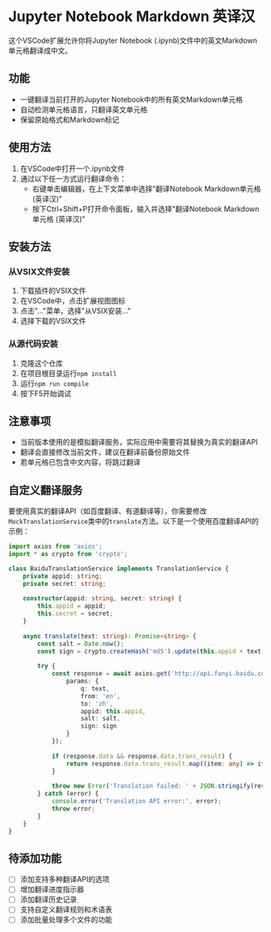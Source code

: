 # Jupyter Notebook Markdown 英译汉

这个VSCode扩展允许你将Jupyter Notebook (.ipynb)文件中的英文Markdown单元格翻译成中文。

## 功能

- 一键翻译当前打开的Jupyter Notebook中的所有英文Markdown单元格
- 自动检测单元格语言，只翻译英文单元格
- 保留原始格式和Markdown标记

## 使用方法

1. 在VSCode中打开一个.ipynb文件
2. 通过以下任一方式运行翻译命令：
   - 右键单击编辑器，在上下文菜单中选择"翻译Notebook Markdown单元格 (英译汉)"
   - 按下Ctrl+Shift+P打开命令面板，输入并选择"翻译Notebook Markdown单元格 (英译汉)"

## 安装方法

### 从VSIX文件安装

1. 下载插件的VSIX文件
2. 在VSCode中，点击扩展视图图标
3. 点击"..."菜单，选择"从VSIX安装..."
4. 选择下载的VSIX文件

### 从源代码安装

1. 克隆这个仓库
2. 在项目根目录运行`npm install`
3. 运行`npm run compile`
4. 按下F5开始调试

## 注意事项

- 当前版本使用的是模拟翻译服务，实际应用中需要将其替换为真实的翻译API
- 翻译会直接修改当前文件，建议在翻译前备份原始文件
- 若单元格已包含中文内容，将跳过翻译

## 自定义翻译服务

要使用真实的翻译API（如百度翻译、有道翻译等），你需要修改`MockTranslationService`类中的`translate`方法。以下是一个使用百度翻译API的示例：

```typescript
import axios from 'axios';
import * as crypto from 'crypto';

class BaiduTranslationService implements TranslationService {
    private appid: string;
    private secret: string;
    
    constructor(appid: string, secret: string) {
        this.appid = appid;
        this.secret = secret;
    }
    
    async translate(text: string): Promise<string> {
        const salt = Date.now();
        const sign = crypto.createHash('md5').update(this.appid + text + salt + this.secret).digest('hex');
        
        try {
            const response = await axios.get('http://api.fanyi.baidu.com/api/trans/vip/translate', {
                params: {
                    q: text,
                    from: 'en',
                    to: 'zh',
                    appid: this.appid,
                    salt: salt,
                    sign: sign
                }
            });
            
            if (response.data && response.data.trans_result) {
                return response.data.trans_result.map((item: any) => item.dst).join('\n');
            }
            
            throw new Error('Translation failed: ' + JSON.stringify(response.data));
        } catch (error) {
            console.error('Translation API error:', error);
            throw error;
        }
    }
}
```

## 待添加功能

- [ ] 添加支持多种翻译API的选项
- [ ] 增加翻译进度指示器
- [ ] 添加翻译历史记录
- [ ] 支持自定义翻译规则和术语表
- [ ] 添加批量处理多个文件的功能
